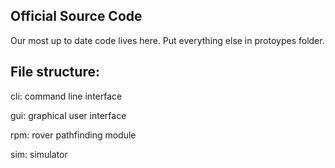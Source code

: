 ## Official Source Code

Our most up to date code lives here. Put everything else in protoypes folder. 

## File structure:

cli: command line interface

gui: graphical user interface

rpm: rover pathfinding module

sim: simulator